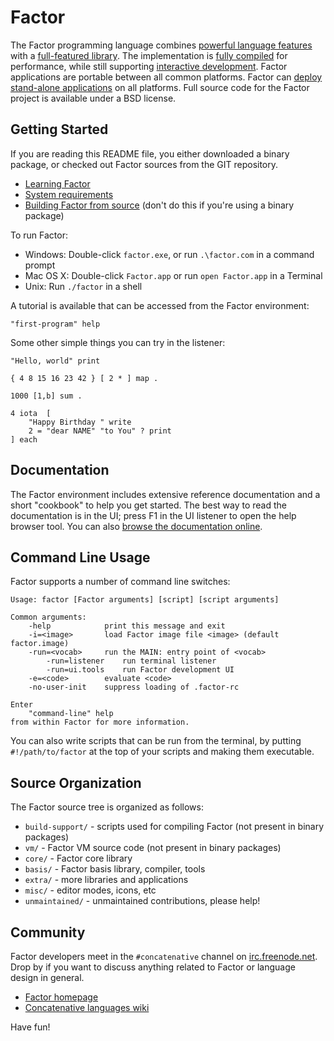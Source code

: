 # Factor

The Factor programming language combines [powerful language
features](http://concatenative.org/wiki/view/Factor/Features/The%20language)
with a [full-featured
library](http://docs.factorcode.org/content/article-vocab-index.html). The
implementation is [fully
compiled](http://concatenative.org/wiki/view/Factor/Optimizing%20compiler)
for performance, while still supporting [interactive
development](http://concatenative.org/wiki/view/Factor/Interactive%20development).
Factor applications are portable between all common platforms.  Factor can
[deploy stand-alone
applications](http://concatenative.org/wiki/view/Factor/Deployment) on all
platforms.  Full source code for the Factor project is available under a BSD
license.

## Getting Started

If you are reading this README file, you either downloaded a binary
package, or checked out Factor sources from the GIT repository.

* [Learning Factor](http://concatenative.org/wiki/view/Factor/Learning)
* [System requirements](http://concatenative.org/wiki/view/Factor/Requirements)
* [Building Factor from source](http://concatenative.org/wiki/view/Factor/Building%20Factor) (don't do this if you're using a binary package)

To run Factor:

* Windows: Double-click `factor.exe`, or run `.\factor.com` in a command prompt
* Mac OS X: Double-click `Factor.app` or run `open Factor.app` in a Terminal
* Unix: Run `./factor` in a shell

A tutorial is available that can be accessed from the Factor environment:

```factor
"first-program" help
```

Some other simple things you can try in the listener:

```factor
"Hello, world" print

{ 4 8 15 16 23 42 } [ 2 * ] map .

1000 [1,b] sum .

4 iota  [
    "Happy Birthday " write
    2 = "dear NAME" "to You" ? print
] each
```

## Documentation

The Factor environment includes extensive reference documentation and a
short "cookbook" to help you get started. The best way to read the
documentation is in the UI; press F1 in the UI listener to open the help
browser tool. You can also [browse the documentation
online](http://docs.factorcode.org).

## Command Line Usage

Factor supports a number of command line switches:

```
Usage: factor [Factor arguments] [script] [script arguments]

Common arguments:
    -help            print this message and exit
    -i=<image>       load Factor image file <image> (default factor.image)
    -run=<vocab>     run the MAIN: entry point of <vocab>
        -run=listener    run terminal listener
        -run=ui.tools    run Factor development UI
    -e=<code>        evaluate <code>
    -no-user-init    suppress loading of .factor-rc

Enter
    "command-line" help
from within Factor for more information.
```

You can also write scripts that can be run from the terminal, by putting
``#!/path/to/factor`` at the top of your scripts and making them executable.

## Source Organization

The Factor source tree is organized as follows:

* `build-support/` - scripts used for compiling Factor (not present in binary packages)
* `vm/` - Factor VM source code (not present in binary packages)
* `core/` - Factor core library
* `basis/` - Factor basis library, compiler, tools
* `extra/` - more libraries and applications
* `misc/` - editor modes, icons, etc
* `unmaintained/` - unmaintained contributions, please help!

## Community

Factor developers meet in the `#concatenative` channel on
[irc.freenode.net](http://freenode.net). Drop by if you want to discuss
anything related to Factor or language design in general.

* [Factor homepage](http://factorcode.org)
* [Concatenative languages wiki](http://concatenative.org)

Have fun!
